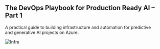 ## The DevOps Playbook for Production Ready AI – Part 1
A practical guide to building infrastructure and automation for predictive and generative AI projects on Azure.

![Infra](https://sacoreinfrastate.blob.core.windows.net/assets/aml_infra.jpeg)
